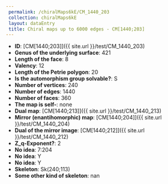```yaml
--- 
 permalink: /chiralMaps6kE/CM_1440_203 
 collection: chiralMaps6kE
 layout: dataEntry
 title: Chiral maps up to 6000 edges - CM[1440;203]
---
```


- **ID**: [CM[1440;203]]({{ site.url }}/test/CM_1440_203)
- **Genus of the underlying surface**: 421
- **Length of the face**: 8
- **Valency**: 12
- **Length of the Petrie polygon**: 20
- **Is the automorphism group solvable?**: S
- **Number of vertices**: 240
- **Number of edges**: 1440
- **Number of faces**: 360
- **The map is self-**: none
- **Dual map**: [CM[1440;213]]({{ site.url }}/test/CM_1440_213)
- **Mirror (enantihomorphic) map**: [CM[1440;204]]({{ site.url }}/test/CM_1440_204)
- **Dual of the mirror image**: [CM[1440;212]]({{ site.url }}/test/CM_1440_212)
- **Z_q-Exponent?**: 2
- **No idea**:  7:204
- **No idea**: Y
- **No idea**: Y
- **Skeleton**: Sk(240;113)
- **Some other kind of skeleton**: nan
